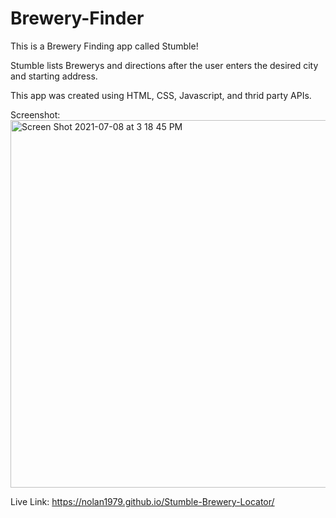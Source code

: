 # Brewery-Finder

This is a Brewery Finding app called Stumble! 

Stumble lists Brewerys and directions after the user enters the desired city and starting address.

This app was created using HTML, CSS, Javascript, and thrid party APIs.

Screenshot: <img width="588" alt="Screen Shot 2021-07-08 at 3 18 45 PM" src="https://user-images.githubusercontent.com/53482411/124985366-efeeef00-dfff-11eb-97f2-99cd1d3dc36f.png">

Live Link: https://nolan1979.github.io/Stumble-Brewery-Locator/



